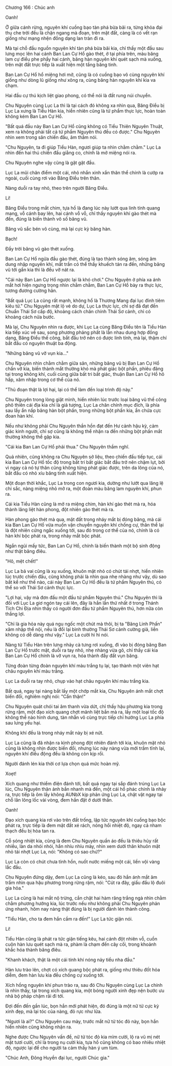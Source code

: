 




Chương 166 : Chúc anh


Oanh!

Ở giữa cánh rừng, nguyên khí cuồng bạo tàn phá bừa bãi ra, từng khỏa đại thụ che trời đều là chặn ngang mà đoạn, trên mặt đất, càng là có vết rạn giống như mạng nhện đồng dạng lan tràn đi ra.

Mà tại chỗ đầu nguồn nguyên khí tàn phá bừa bãi kia, chỉ thấy một đầu sau lưng mọc lên hai cánh Ban Lan Cự Hổ gào thét, ở tại phía trên, màu băng lam cự điểu phe phẩy hai cánh, băng hàn nguyên khí quét sạch mà xuống, trên mặt đất trực tiếp là xuất hiện một tầng băng tinh.

Ban Lan Cự Hổ hổ miệng hơi mở, cũng là có cuồng bạo vô cùng nguyên khí giống như dòng lũ giống như xông ra, cùng băng hàn nguyên khí kia va chạm.

Hai đầu cự thú kịch liệt giao phong, có thể nói là đất rung núi chuyển.

Chu Nguyên cùng Lục La thì là tại cách đó không xa nhìn qua, Băng Điểu bị Lục La xưng là Tiểu Hàn kia, hiển nhiên cũng là tứ phẩm thực lực, hoàn toàn không kém Ban Lan Cự Hổ.

"Bất quá đầu này Ban Lan Cự Hổ cũng không có Tiểu Thiên Nguyên Thuật, xem ra không phải tất cả tứ phẩm Nguyên thú đều có được." Chu Nguyên nhìn xem trong sân chiến đấu, âm thầm nói.

"Chu Nguyên, ta đi giúp Tiểu Hàn, ngươi giúp ta nhìn chằm chằm." Lục La nhìn đến hai thú chiến đấu giằng co, chính là mở miệng nói ra.

Chu Nguyên nghe vậy cũng là gật gật đầu.

Lục La mũi chân điểm một cái, nhỏ nhắn xinh xắn thân thể chính là cướp ra ngoài, cuối cùng rơi vào Băng Điểu trên thân.

Nàng duỗi ra tay nhỏ, theo trên người Băng Điểu.

Li!

Băng Điểu trong mắt chim, tựa hồ là đang lúc này lướt qua linh tính quang mang, vỗ cánh bay lên, hai cánh vỗ vỗ, chỉ thấy nguyên khí gào thét mà đến, đúng là biến thành vô số băng vũ.

Băng vũ sắc bén vô cùng, mà lại cực kỳ băng hàn.

Bạch!

Đầy trời băng vũ gào thét xuống.

Ban Lan Cự Hổ ngửa đầu gào thét, đúng là tạo thành sóng âm, sóng âm dung nhập nguyên khí, mắt trần có thể thấy khuếch tán ra đến, những băng vũ tới gần kia thì là đều vỡ nát ra.

"Cái này Ban Lan Cự Hổ ngược lại là khó chơi." Chu Nguyên ở phía xa ánh mắt hơi hiện ngưng trọng nhìn chằm chằm, Ban Lan Cự Hổ bày ra thực lực, tương đương cường hãn.

"Bất quá Lục La cũng rất mạnh, không hổ là Thương Mang đại lục đỉnh tiêm kiêu tử." Chu Nguyên mặt lộ vẻ do dự, Lục La thực lực, chỉ sợ đã đạt đến Chuẩn Thái Sơ cấp độ, khoảng cách chân chính Thái Sơ cảnh, chỉ có khoảng cách nửa bước.

Mà lại, Chu Nguyên nhìn ra được, khi Lục La cùng Băng Điểu tên là Tiểu Hàn kia tiếp xúc về sau, song phương phảng phất là lẫn nhau dung hợp đồng dạng, Băng Điểu thế công, bắt đầu trở nên có được linh tính, mà lại, thậm chí bắt đầu có nguyên thuật ba động.

"Những băng vũ vỡ vụn kia..."

Chu Nguyên nhìn chằm chằm giữa sân, những băng vũ bị Ban Lan Cự Hổ chấn vỡ kia, biến thành mắt thường khó mà phát giác bột phấn, phiêu đãng tại trong không khí, cuối cùng giữa bất tri bất giác, thuận Ban Lan Cự Hổ hô hấp, xâm nhập trong cơ thể của nó.

"Thủ đoạn thật là lợi hại, lại có thể làm đến loại trình độ này."

Chu Nguyên trong lòng giật mình, hiển nhiên lúc trước loại băng vũ thế công phô thiên cái địa kia chỉ là giả tượng, Lục La chân chính mục đích, là phía sau lấy ẩn nấp băng hàn bột phấn, trong những bột phấn kia, ẩn chứa cực đoan hàn khí.

Nếu như không phải Chu Nguyên thần hồn đạt đến Hư cảnh hậu kỳ, cảm giác kinh người, chỉ sợ cũng là không thể nhận ra đến những bột phấn mắt thường không thể gặp kia.

"Cái kia Ban Lan Cự Hổ phải thua." Chu Nguyên thầm nghĩ.

Quả nhiên, cũng không ra Chu Nguyên sở liệu, theo chiến đấu tiếp tục, cái kia Ban Lan Cự Hổ tốc độ trong bất tri bất giác bắt đầu trở nên chậm lụt, bởi vì ngay cả nó tự thân cũng không từng phát giác được, trên da lông của nó, bắt đầu có nhỏ xíu băng tinh xuất hiện.

Một đoạn thời khắc, Lục La trong con ngươi kia, dường như lướt qua lăng lệ chi sắc, nàng miệng nhỏ mở ra, một đoàn màu băng lam nguyên khí, phun ra.

Cái kia Tiểu Hàn cũng là mở ra miệng chim, hàn khí gào thét mà ra, hóa thành lăng liệt hàn phong, đột nhiên gào thét mà ra.

Hàn phong gào thét mà qua, mặt đất trong nháy mắt bị đóng băng, mà cái kia Ban Lan Cự Hổ vừa muốn vận chuyển nguyên khí chống cự, thân thể lại là đột nhiên cứng ngắc xuống tới, sau đó trong cơ thể của nó, chính là có hàn khí bộc phát ra, trong nháy mắt bộc phát.

Ngắn ngủi mấy tức, Ban Lan Cự Hổ, chính là biến thành một bộ sinh động như thật băng điêu.

"Hô, mệt chết!"

Lục La bả vai cũng là xụ xuống, khuôn mặt nhỏ có chút tái nhợt, hiển nhiên lúc trước chiến đấu, cũng không phải là nhìn qua nhẹ nhàng như vậy, dù sao bất kể như thế nào, cái này Ban Lan Cự Hổ đều là tứ phẩm Nguyên thú, có thể so với Thái Sơ cảnh thực lực.

"Lợi hại, vậy mà đơn đấu một đầu tứ phẩm Nguyên thú." Chu Nguyên thì là đối với Lục La giơ ngón tay cái lên, đây là hắn lần thứ nhất ở trong Thánh Tích Chi Địa nhìn thấy có người đơn đấu tứ phẩm Nguyên thú, hơn nữa còn thắng lợi.

"Chỉ là gia hỏa này quá ngu ngốc một chút mà thôi, bị ta "Băng Linh Phấn" xâm nhập thể nội, nếu là đổi lại bình thường Thái Sơ cảnh cường giả, liền không có dễ dàng như vậy." Lục La cười hì hì nói.

Nàng từ Tiểu Hàn trên lưng nhảy cà tưng rơi xuống, đi vào bị đóng băng Ban Lan Cự Hổ trước mặt, duỗi ra tay nhỏ, nhẹ nhàng vừa gõ, chỉ thấy cái kia Ban Lan Cự Hổ chính là vỡ vụn ra, hóa thành đầy đất vụn băng.

Từng đoàn từng đoàn nguyên khí màu trắng tụ lại, tạo thành một viên hạt châu nguyên khí màu trắng.

Lục La duỗi ra tay nhỏ, chụp vào hạt châu nguyên khí màu trắng kia.

Bất quá, ngay tại nàng bắt lấy một chớp mắt kia, Chu Nguyên ánh mắt chợt biến đổi, nghiêm nghị nói: "Cẩn thận!"

Chu Nguyên quát chói tai âm thanh vừa dứt, chỉ thấy hậu phương kia trong rừng rậm, một đạo xích quang chợt mãnh liệt bắn mà ra, lấy một loại tốc độ không thể nào hình dung, tàn nhẫn vô cùng trực tiếp chỉ hướng Lục La phía sau lưng yếu hại.

Không khí đều là trong nháy mắt này bị xé nứt.

Lục La cũng là đã nhận ra kình phong đột nhiên đánh tới kia, khuôn mặt nhỏ cũng là không nhịn được biến đổi, nhưng lúc này nàng vừa mới trầm tĩnh lại, nguyên khí điều động đều là không còn kịp rồi.

Người đánh lén kia thời cơ lựa chọn quá mức hoàn mỹ.

Xoẹt!

Xích quang như thiểm điện đánh tới, bất quá ngay tại sắp đánh trúng Lục La lúc, Chu Nguyên thân ảnh bắn nhanh mà đến, một cái hổ phác chính là nhảy ra, trực tiếp là ôm lấy không AUNbX kịp phản ứng Lục La, chật vật ngay tại chỗ lăn lông lốc vài vòng, đem hắn đặt ở dưới thân.

Oanh!

Đạo xích quang kia rơi vào trên đất trống, lập tức nguyên khí cuồng bạo bộc phát ra, trực tiếp là đem mặt đất xé rách, nóng hổi nhiệt độ, ngay cả nham thạch đều bị hòa tan ra.

Cỗ sóng nhiệt kia, cũng là đem Chu Nguyên quần áo đều là thiêu hủy rất nhiều, làn da nhói nhói, hắn nhíu nhíu mày, nhìn xem dưới thân khuôn mặt nhỏ tái nhợt Lục La, nói: "Không có sao chứ?"

Lục La còn có chút chưa tỉnh hồn, nuốt nước miếng một cái, liền vội vàng lắc đầu.

Chu Nguyên đứng dậy, đem Lục La cũng là kéo, sau đó hắn ánh mắt âm trầm nhìn qua hậu phương trong rừng rậm, nói: "Cút ra đây, giấu đầu lộ đuôi gia hỏa."

Lục La cũng là hai mắt nộ trừng, cắn chặt hai hàm răng trắng ngà nhìn chằm chằm phương hướng kia, lúc trước nếu như không phải Chu Nguyên phản ứng nhanh, hôm nay nàng thật đúng là bị người đánh lén thành công.

"Tiểu Hàn, cho ta đem hắn cầm ra đến!" Lục La tức giận nói.

Li!

Tiểu Hàn cũng là phát ra tức giận tiếng kêu, hai cánh đột nhiên vỗ, cuồn cuộn hàn lưu quét sạch mà ra, phàm là chạm đến cây cối, trong khoảnh khắc hóa thành băng điêu.

"Khanh khách, thật là một cái tính khí nóng nảy tiểu nha đầu."

Hàn lưu trào lên, chợt có xích quang bộc phát ra, giống như thiêu đốt hỏa diễm, đem hàn lưu kia đều chống cự xuống tới.

Xích hồng nguyên khí phun trào ra, sau đó Chu Nguyên cùng Lục La chính là nhìn thấy, tại trong xích quang kia, một bóng người xinh đẹp nện bước ưu nhã bộ pháp chậm rãi đi tới.

Đợi đến đến gần lúc, bọn hắn mới phát hiện, đó đúng là một nữ tử cực kỳ xinh đẹp, mà lại tóc của nàng, đỏ rực như lửa.

"Ngươi là ai?" Chu Nguyên cau mày, trước mắt nữ tử tóc đỏ này, bọn hắn hiển nhiên cũng không nhận ra.

Nghe được Chu Nguyên vấn đề, nữ tử tóc đỏ kia mỉm cười, lộ ra vũ mị nét mặt tươi cười, chỉ là trong nụ cười kia, tựa hồ cũng không có bao nhiêu nhiệt độ, ngược lại để cho người ta cảm thấy hàn ý um tùm.

"Chúc Anh, Đông Huyền đại lục, người Chúc gia."




